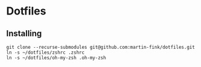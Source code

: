 # Dotfiles

## Installing

```shell
git clone --recurse-submodules git@github.com:martin-fink/dotfiles.git
ln -s ~/dotfiles/zshrc .zshrc
ln -s ~/dotfiles/oh-my-zsh .oh-my-zsh
```

